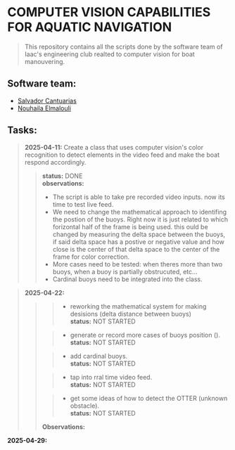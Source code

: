 # COMPUTER VISION CAPABILITIES FOR AQUATIC NAVIGATION
> This repository contains all the scripts done by the software team of Iaac's engineering club realted to computer vision for boat manouvering.

## Software team:
- [Salvador Cantuarias](https://www.linkedin.com/in/salvador-cantuarias-bb5715268/)
- [Nouhaila Elmalouli](https://www.linkedin.com/in/nouhaila-elmalouli-46517a208/)

## Tasks:
> **2025-04-11:** Create a class that uses computer vision's color recognition to detect elements in the video feed and make the boat respond accordingly.
>> **status:** DONE<br>
>> **observations:**<br>
>>- The script is able to take pre recorded video inputs. now its time to test live feed.<br>
>>- We need to change the mathematical approach to identifing the postion of the buoys. Right now it is just related to which forizontal half of the frame is being used. this ould be changed by measuring the delta space between the buoys, if said delta space has a postive or negative value and how close is the center of that delta space to the center of the frame for color correction.<br>
>>- More cases need to be tested: when theres more than two buoys, when a buoy is partially obstrucuted, etc...<br>
>>- Cardinal buoys need to be integrated into the class.

> **2025-04-22:**<br>
>>>- reworking the mathematical system for making desisions (delta distance between buoys)<br>
>>> **status:** NOT STARTED<br>
>>
>>>- generate or record more cases of buoys position ().<br>
>>> **status:** NOT STARTED<br>
>>
>>>- add cardinal buoys.<br>
>>> **status:** NOT STARTED<br>
>>
>>>- tap into rral time video feed.<br>
>>> **status:** NOT STARTED<br>
>>
>>>- get some ideas of how to detect the OTTER (unknown obstacle).<br>
>>> **status:** NOT STARTED<br>
>>
>> **Observations:**<br>

**2025-04-29:**<br>